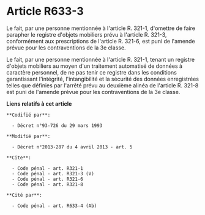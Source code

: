 # Article R633-3

Le fait, par une personne mentionnée à l'article R. 321-1, d'omettre de faire parapher le registre d'objets mobiliers prévu à
l'article R. 321-3, conformément aux prescriptions de l'article R. 321-6, est puni de l'amende prévue pour les contraventions
de la 3e classe. 

Le fait, par une personne mentionnée à l'article R. 321-1, tenant un registre d'objets mobiliers au moyen d'un traitement
automatisé de données à caractère personnel, de ne pas tenir ce registre dans les conditions garantissant l'intégrité,
l'intangibilité et la sécurité des données enregistrées telles que définies par l'arrêté prévu au deuxième alinéa de
l'article R. 321-8 est puni de l'amende prévue pour les contraventions de la 3e classe.

**Liens relatifs à cet article**

	**Codifié par**:

	  - Décret n°93-726 du 29 mars 1993

	**Modifié par**:

	  - Décret n°2013-287 du 4 avril 2013 - art. 5

	**Cite**:

	  - Code pénal - art. R321-1
	  - Code pénal - art. R321-3 (V)
	  - Code pénal - art. R321-6
	  - Code pénal - art. R321-8

	**Cité par**:

	  - Code pénal - art. R633-4 (Ab)
